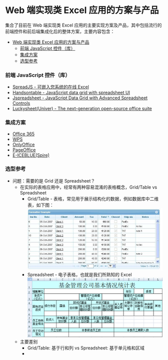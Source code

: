 
# Web 端实现类 Excel 应用的方案与产品
集合了目前在 Web 端实现类 Excel 应用的主要实现方案及产品，其中包括流行的前端控件和前后端集成化后的整体方案，主要内容包含：
- [Web 端实现类 Excel 应用的方案与产品](#web-端实现类-excel-应用的方案与产品)
    - [前端 JavaScript 控件（库）](#前端-javascript-控件库)
    - [集成方案](#集成方案)
    - [选型参考](#选型参考)

### 前端 JavaScript 控件（库）
- [SpreadJS - 可嵌入您系统的在线 Excel](https://www.grapecity.com.cn/developer/spreadjs) 
- [Handsontable - JavaScript data grid with spreadsheet UI](https://handsontable.com/)
- [Jspreadsheet - JavaScript Data Grid with Advanced Spreadsheet Controls](https://jspreadsheet.com/)
- [Luckysheet(Univer) - The next-generation open-source office suite](https://univer.ai/)

### 集成方案
- [Office 365](https://www.microsoft.com/en-us/microsoft-365)
- [WPS](https://open.wps.cn/)
- [OnlyOffice](https://www.onlyoffice.com/)
- [PageOffice](https://www.zhuozhengsoft.com/PageOffice/)
- [E-ICEBLUE(Spire) ](https://www.e-iceblue.com/)

### 选型参考
- 问题：需要的是 Grid 还是 Spreadsheet？
    - 在实际的表格应用中，经常有两种容易混淆的表格概念，Grid/Table vs Spreadsheet
        - Grid/Table - 表格，常见用于展示结构化的数据，例如数据库中二维表，如下图：
        ![alt text](grid.jpg)
        - Spreadsheet - 电子表格，也就是我们所熟知的 Excel
        ![alt text](spreadsheet.png)
    - 主要差别
        - Grid/Table: 基于行和列 vs Spreadsheet: 基于单元格和区域
        - 